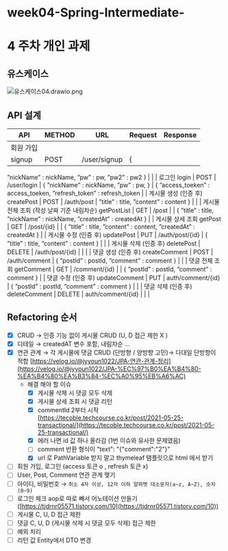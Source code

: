 # week04-Spring-Intermediate-

# 4 주차 개인 과제

## 유스케이스

![유스케이스04.drawio.png](https://s3-us-west-2.amazonaws.com/secure.notion-static.com/fe889901-73c7-4a76-98dd-1b76d23f4143/%EC%9C%A0%EC%8A%A4%EC%BC%80%EC%9D%B4%EC%8A%A404.drawio.png)

## API 설계

| API | METHOD | URL | Request  | Response |
| --- | --- | --- | --- | --- |
| 회원 가입
signup | POST | /user/signup | {
”nickName” : nickName,
”pw” : pw,
”pw2” : pw2
} |  |
| 로그인
login | POST | /user/login | {
”nickName” : nickName,
”pw” : pw,
} | {
”access_toeken” : access_toeken,
”refresh_token” : refresh_token
 |
| 게시물 생성
(인증 후)
createPost | POST | /auth/post | 
”title” : title,
”content” : content
} |  |
| 게시물 전체 조회
(작성 날짜 
기준 내림차순)
getPostList | GET | /post |  | {
”title” : title,
”nickName” : nickName,
”createdAt” : createdAt
} |
| 게시물 상세 조회
getPost | GET | /post/{id} |  | {
”title” : title,
”content” : content,
”createdAt” : createdAt
} |
| 게시물 수정
(인증 후)
updatePost | PUT | /auth/post/{id} | {
”title” : title,
”content” : content
} |  |
| 게시물 삭제
(인증 후)
deletePost | DELETE | /auth/post/{id} |  |  |
| 댓글 생성
(인증 후)
createComment | POST | /auth/comment | {
”postId” : postId,
”comment” : comment
} |  |
| 댓글 전체 조회
getComment | GET | /comment/{id} |  | {
”postId” : postId,
”comment” : comment
} |
| 댓글 수정
(인증 후)
updateComment | PUT | auth/comment/{id} | {
”postId” : postId,
”comment” : comment
} |  |
| 댓글 삭제
(인증 후)
deleteComment | DELETE | auth/comment/{id} |  |  |

## Refactoring 순서

- [x]  CRUD  → 인증 기능 없이 게시물 CRUD (U, D 접근 제한 X )
- [x]  디테일 → createdAT 변수 포함, 내림차순 …
- [x]  연관 관계 → 각 게시물에 댓글 CRUD  (단방향 / 양방향 고민)→ 다대일 단방향이 적합 [https://velog.io/@jyyoun1022/JPA-연관-관계-정리](https://velog.io/@jyyoun1022/JPA-%EC%97%B0%EA%B4%80-%EA%B4%80%EA%B3%84-%EC%A0%95%EB%A6%AC)
    - 해결 해야 할 이슈
        - [x]  게시물 삭제 시 댓글 모두 삭제
        - [x]  게시물 상세 조회 시 댓글 리턴
        - [x]  commentId 2부터 시작 [https://tecoble.techcourse.co.kr/post/2021-05-25-transactional/](https://tecoble.techcourse.co.kr/post/2021-05-25-transactional/)
        - [x]  에러 나면 id 값 하나 올라감  (1번 이슈와 유사한 문제였음)
        - [ ]  comment 반환 형식이 "text": "{"comment":"2"}”
        - [x]  url 로 PathVariable 받지 말고 thymeleaf 탬플릿으로 html 에서 받기
        
- [ ]  회원 가입, 로그인 (access 토큰 o , refresh 토큰 x)
- [ ]  User, Post, Comment 연관 관계 맺기
- [ ]  아이디, 비밀번호  →  `최소 4자 이상, 12자 이하 알파벳 대소문자(a~z, A~Z), 숫자(0~9)`
- [ ]  로그인 체크 aop로 따로 빼서 어노테이션 만들기 ([https://tjdrnr05571.tistory.com/10](https://tjdrnr05571.tistory.com/10))
- [ ]  게시물 C, U, D 접근 제한
- [ ]  댓글 C, U, D (게시물 삭제 시 댓글 모두 삭제) 접근 제한
- [ ]  예외 처리
- [ ]  리턴 값 Entity에서 DTO 변경
